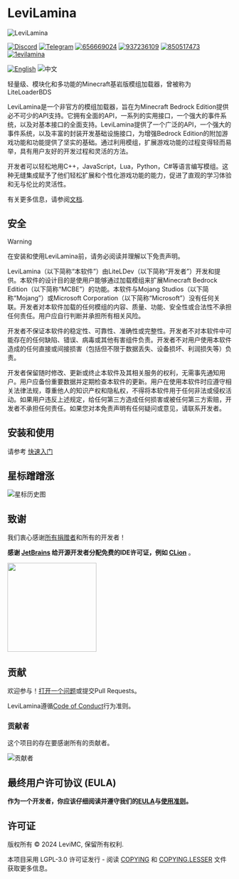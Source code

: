 # LeviLamina

![LeviLamina](https://socialify.git.ci/LiteLDev/LeviLamina/image?description=1&font=Raleway&forks=1&issues=1&logo=https%3A%2F%2Fraw.githubusercontent.com%2FLiteLDev%2FLeviLamina%2FHEAD%2Fdocs%2Fmain%2Flogo.svg&name=1&owner=1&pattern=Circuit%20Board&pulls=1&stargazers=1&theme=Auto)

[![Discord](https://img.shields.io/discord/849252980430864384?style=for-the-badge&logo=discord)](https://discord.gg/v5R5P4vRZk)
[![Telegram](https://img.shields.io/badge/Telegram-blue?style=for-the-badge&logo=telegram)](https://t.me/LiteLoader)
[![656669024](https://img.shields.io/badge/656669024-red?style=for-the-badge&logo=tencent%20qq)](http://qm.qq.com/cgi-bin/qm/qr?_wv=1027&k=ndxRXO1HARA8ing7OunMClOz3cQTogL0&authKey=D7QTcqnzhBzuh3zc%2F70FjgklsVvkCImTjSRqHMwYGCLwIFpxzp%2FflC97Y7AUG%2Fpy&noverify=0&group_code=656669024)
[![937236109](https://img.shields.io/badge/937236109-red?style=for-the-badge&logo=tencent%20qq)](http://qm.qq.com/cgi-bin/qm/qr?_wv=1027&k=1u0nmmUIZOB716neFTlbyj_2aOQn_TV-&authKey=1lBqM20oOfdKjDnxkq09DjR729fqFfWVnaLQ7VjrDB%2FAg6qwvw6QCwdwYoRUrewU&noverify=0&group_code=937236109)
[![850517473](https://img.shields.io/badge/850517473-red?style=for-the-badge&logo=tencent%20qq)](http://qm.qq.com/cgi-bin/qm/qr?_wv=1027&k=3Fxt0gwMYkoLPani_vQ9tsNfYrnVy4hK&authKey=2A%2BNk3jmRaK%2FO1FBQSjTIbStAU1kbZWkjEkyh2RTVA015eTg6c4CvVhfByc1BtGZ&noverify=0&group_code=850517473)
[![1evilamina](https://img.shields.io/badge/1evilamina-red?style=for-the-badge&logo=tencent%20qq)](https://pd.qq.com/s/a13gu04rv)  

[![English](https://img.shields.io/badge/English-informational?style=for-the-badge)](README.md)
![中文](https://img.shields.io/badge/简体中文-inactive?style=for-the-badge)

轻量级、模块化和多功能的Minecraft基岩版模组加载器，曾被称为LiteLoaderBDS

LeviLamina是一个非官方的模组加载器，旨在为Minecraft Bedrock Edition提供必不可少的API支持。它拥有全面的API，一系列的实用接口，一个强大的事件系统，以及对基本接口的全面支持。LeviLamina提供了一个广泛的API，一个强大的事件系统，以及丰富的封装开发基础设施接口，为增强Bedrock Edition的附加游戏功能和功能提供了坚实的基础。通过利用模组，扩展游戏功能的过程变得轻而易举，具有用户友好的开发过程和灵活的方法。

开发者可以轻松地用C++，JavaScript，Lua，Python，C#等语言编写模组。这种无缝集成赋予了他们轻松扩展和个性化游戏功能的能力，促进了直观的学习体验和无与伦比的灵活性。

有关更多信息，请参阅[文档](https://levilamina.liteldev.com/zh/).

## 安全

> [!WARNING]
> 在安装和使用LeviLamina前，请务必阅读并理解以下免责声明。

LeviLamina（以下简称“本软件”）由LiteLDev（以下简称“开发者”）开发和提供。本软件的设计目的是使用户能够通过加载模组来扩展Minecraft Bedrock Edition（以下简称“MCBE”）的功能。本软件与Mojang Studios（以下简称“Mojang”）或Microsoft Corporation（以下简称“Microsoft”）没有任何关联。开发者对本软件加载的任何模组的内容、质量、功能、安全性或合法性不承担任何责任。用户应自行判断并承担所有相关风险。

开发者不保证本软件的稳定性、可靠性、准确性或完整性。开发者不对本软件中可能存在的任何缺陷、错误、病毒或其他有害组件负责。开发者不对用户使用本软件造成的任何直接或间接损害（包括但不限于数据丢失、设备损坏、利润损失等）负责。

开发者保留随时修改、更新或终止本软件及其相关服务的权利，无需事先通知用户。用户应备份重要数据并定期检查本软件的更新。用户在使用本软件时应遵守相关法律法规，尊重他人的知识产权和隐私权，不得将本软件用于任何非法或侵权活动。如果用户违反上述规定，给任何第三方造成任何损害或被任何第三方索赔，开发者不承担任何责任。如果您对本免责声明有任何疑问或意见，请联系开发者。

## 安装和使用

请参考 [快速入门](https://levilamina.liteldev.com/zh/quickstart/)

## 星标蹭蹭涨

![星标历史图](https://api.star-history.com/svg?repos=LiteLDev/LeviLamina&type=Date)

## 致谢

我们衷心感谢[所有捐赠者](https://5g8svn.sharepoint.com/:x:/s/LiteLDev/EXx2ndbuC-9Bj5SR-FlJ-HUBZWy0wODjQCDb8OkzuKTFJg?e=QBF6nQ)和所有的开发者！

**感谢 [JetBrains](https://www.jetbrains.com/)
给开源开发者分配免费的IDE许可证，例如 [CLion](https://www.jetbrains.com/clion/)** 。

[<img src="https://upload.cc/i1/2021/12/29/XNohu5.png" width="200"/>](https://www.jetbrains.com/)

## 贡献

欢迎参与！[打开一个问题](https://github.com/LiteLDev/LeviLamina/issues/new/choose)或提交Pull Requests。

LeviLamina遵循[Code of Conduct](https://www.contributor-covenant.org/version/2/1/code_of_conduct/)行为准则。

### 贡献者

这个项目的存在要感谢所有的贡献者。

![贡献者](https://contrib.rocks/image?repo=LiteLDev/LeviLamina)

## 最终用户许可协议 (EULA)

**作为一个开发者，你应该仔细阅读并遵守我们的[EULA](EULA.zh.md)与[使用准则](docs/main/common_guides/usage_guidelines.zh.md)。**

## 许可证

版权所有 © 2024 LeviMC, 保留所有权利.

本项目采用 LGPL-3.0 许可证发行 - 阅读 [COPYING](COPYING) 和 [COPYING.LESSER](COPYING.LESSER) 文件获取更多信息。
